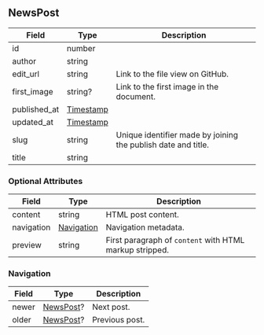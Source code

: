 ## NewsPost

Field        | Type                    | Description
-------------|-------------------------|------------
id           | number                  | |
author       | string                  | |
edit_url     | string                  | Link to the file view on GitHub.
first_image  | string?                 | Link to the first image in the document.
published_at | [Timestamp](#timestamp) | |
updated_at   | [Timestamp](#timestamp) | |
slug         | string                  | Unique identifier made by joining the publish date and title.
title        | string                  | |

### Optional Attributes

Field      | Type                               | Description
-----------|------------------------------------|------------
content    | string                             | HTML post content.
navigation | [Navigation](#newspost-navigation) | Navigation metadata.
preview    | string                             | First paragraph of `content` with HTML markup stripped.

<div id="newspost-navigation" data-unique="newspost-navigation"></div>

### Navigation

Field | Type                   | Description
------|------------------------|------------
newer | [NewsPost](#newspost)? | Next post.
older | [NewsPost](#newspost)? | Previous post.
